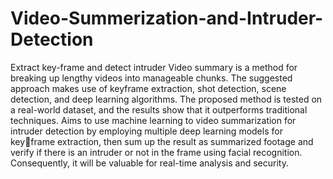 # Video-Summerization-and-Intruder-Detection
Extract key-frame and detect intruder
Video summary is a method for breaking up lengthy videos into manageable chunks. The suggested approach makes use of keyframe extraction, shot detection, scene detection, and deep learning algorithms. The proposed 
method is tested on a real-world dataset, and the results show that it outperforms traditional techniques. Aims to use machine learning to video summarization for intruder detection by employing multiple deep learning models for keyframe extraction, then sum up the result as summarized
footage and verify if there is an intruder or not in the frame using facial recognition. Consequently, it will be valuable for real-time analysis and security.
